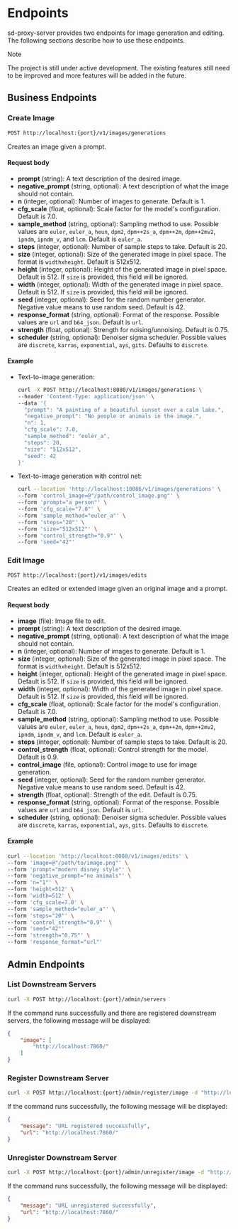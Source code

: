 # Endpoints

sd-proxy-server provides two endpoints for image generation and editing. The following sections describe how to use these endpoints.

> [!NOTE]
> The project is still under active development. The existing features still need to be improved and more features will be added in the future.

## Business Endpoints

### Create Image

```bash
POST http://localhost:{port}/v1/images/generations
```

Creates an image given a prompt.

#### Request body

- **prompt** (string): A text description of the desired image.
- **negative_prompt** (string, optional): A text description of what the image should not contain.
- **n** (integer, optional): Number of images to generate. Default is 1.
- **cfg_scale** (float, optional): Scale factor for the model's configuration. Default is 7.0.
- **sample_method** (string, optional): Sampling method to use. Possible values are `euler`, `euler_a`, `heun`, `dpm2`, `dpm++2s_a`, `dpm++2m`, `dpm++2mv2`, `ipndm`, `ipndm_v`, and `lcm`. Default is `euler_a`.
- **steps** (integer, optional): Number of sample steps to take. Default is 20.
- **size** (integer, optional): Size of the generated image in pixel space. The format is `widthxheight`. Default is 512x512.
- **height** (integer, optional): Height of the generated image in pixel space. Default is 512. If `size` is provided, this field will be ignored.
- **width** (integer, optional): Width of the generated image in pixel space. Default is 512. If `size` is provided, this field will be ignored.
- **seed** (integer, optional): Seed for the random number generator. Negative value means to use random seed. Default is 42.
- **response_format** (string, optional): Format of the response. Possible values are `url` and `b64_json`. Default is `url`.
- **strength** (float, optional): Strength for noising/unnoising. Default is 0.75.
- **scheduler** (string, optional): Denoiser sigma scheduler. Possible values are `discrete`, `karras`, `exponential`, `ays`, `gits`. Defaults to `discrete`.

#### Example

- Text-to-image generation:

  ```bash
  curl -X POST http://localhost:8080/v1/images/generations \
  --header 'Content-Type: application/json' \
  --data '{
    "prompt": "A painting of a beautiful sunset over a calm lake.",
    "negative_prompt": "No people or animals in the image.",
    "n": 1,
    "cfg_scale": 7.0,
    "sample_method": "euler_a",
    "steps": 20,
    "size": "512x512",
    "seed": 42
  }'
  ```

- Text-to-image generation with control net:

  ```bash
  curl --location 'http://localhost:10086/v1/images/generations' \
  --form 'control_image=@"/path/control_image.png"' \
  --form 'prompt="a person"' \
  --form 'cfg_scale="7.0"' \
  --form 'sample_method="euler_a"' \
  --form 'steps="20"' \
  --form 'size="512x512"' \
  --form 'control_strength="0.9"' \
  --form 'seed="42"'
  ```

### Edit Image

```bash
POST http://localhost:{port}/v1/images/edits
```

Creates an edited or extended image given an original image and a prompt.

#### Request body

- **image** (file): Image file to edit.
- **prompt** (string): A text description of the desired image.
- **negative_prompt** (string, optional): A text description of what the image should not contain.
- **n** (integer, optional): Number of images to generate. Default is 1.
- **size** (integer, optional): Size of the generated image in pixel space. The format is `widthxheight`. Default is 512x512.
- **height** (integer, optional): Height of the generated image in pixel space. Default is 512. If `size` is provided, this field will be ignored.
- **width** (integer, optional): Width of the generated image in pixel space. Default is 512. If `size` is provided, this field will be ignored.
- **cfg_scale** (float, optional): Scale factor for the model's configuration. Default is 7.0.
- **sample_method** (string, optional): Sampling method to use. Possible values are `euler`, `euler_a`, `heun`, `dpm2`, `dpm++2s_a`, `dpm++2m`, `dpm++2mv2`, `ipndm`, `ipndm_v`, and `lcm`. Default is `euler_a`.
- **steps** (integer, optional): Number of sample steps to take. Default is 20.
- **control_strength** (float, optional): Control strength for the model. Default is 0.9.
- **control_image** (file, optional): Control image to use for image generation.
- **seed** (integer, optional): Seed for the random number generator. Negative value means to use random seed. Default is 42.
- **strength** (float, optional): Strength of the edit. Default is 0.75.
- **response_format** (string, optional): Format of the response. Possible values are `url` and `b64_json`. Default is `url`.
- **scheduler** (string, optional): Denoiser sigma scheduler. Possible values are `discrete`, `karras`, `exponential`, `ays`, `gits`. Defaults to `discrete`.

#### Example

```bash
curl --location 'http://localhost:8080/v1/images/edits' \
--form 'image=@"/path/to/image.png"' \
--form 'prompt="modern disney style"' \
--form 'negative_prompt="no animals"' \
--form 'n="1"' \
--form 'height=512' \
--form 'width=512' \
--form 'cfg_scale=7.0' \
--form 'sample_method="euler_a"' \
--form 'steps="20"' \
--form 'control_strength="0.9"' \
--form 'seed="42"'
--form 'strength="0.75"' \
--form 'response_format="url"'
```

## Admin Endpoints

### List Downstream Servers

```bash
curl -X POST http://localhost:{port}/admin/servers
```

If the command runs successfully and there are registered downstream servers, the following message will be displayed:

```json
{
    "image": [
        "http://localhost:7860/"
    ]
}
```

### Register Downstream Server

```bash
curl -X POST http://localhost:{port}/admin/register/image -d "http://localhost:7860"
```

If the command runs successfully, the following message will be displayed:

```json
{
    "message": "URL registered successfully",
    "url": "http://localhost:7860/"
}
```

### Unregister Downstream Server

```bash
curl -X POST http://localhost:{port}/admin/unregister/image -d "http://localhost:7860"
```

If the command runs successfully, the following message will be displayed:

```json
{
    "message": "URL unregistered successfully",
    "url": "http://localhost:7860/"
}
```
